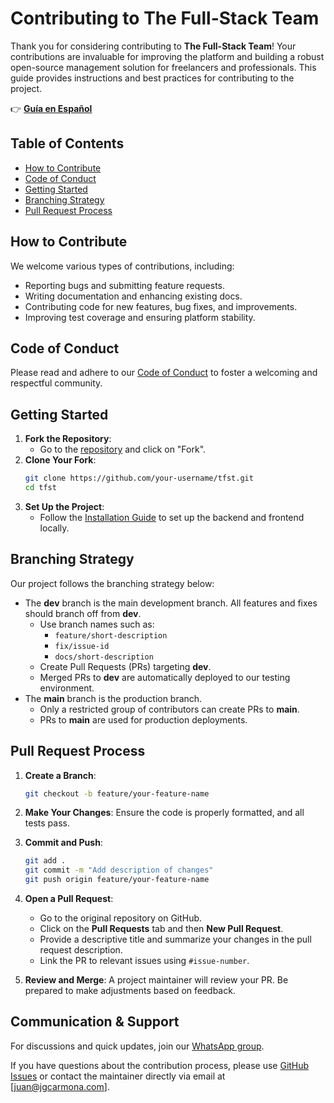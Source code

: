 
# Contributing to The Full-Stack Team

Thank you for considering contributing to **The Full-Stack Team**! Your contributions are invaluable for improving the platform and building a robust open-source management solution for freelancers and professionals. This guide provides instructions and best practices for contributing to the project.

👉 **[Guía en Español](../docs/CONTRIBUTING-es.md)**

## Table of Contents

- [How to Contribute](#how-to-contribute)
- [Code of Conduct](#code-of-conduct)
- [Getting Started](#getting-started)
- [Branching Strategy](#branching-strategy)
- [Pull Request Process](#pull-request-process)
<!-- - [Contact](#contact) -->

## How to Contribute

We welcome various types of contributions, including:
- Reporting bugs and submitting feature requests.
- Writing documentation and enhancing existing docs.
- Contributing code for new features, bug fixes, and improvements.
- Improving test coverage and ensuring platform stability.

## Code of Conduct

Please read and adhere to our [Code of Conduct](CODE_OF_CONDUCT.md) to foster a welcoming and respectful community.

## Getting Started

1. **Fork the Repository**: 
   - Go to the [repository](https://github.com/JGCarmona-Consulting/tfst) and click on "Fork".
2. **Clone Your Fork**:
   ```bash
   git clone https://github.com/your-username/tfst.git
   cd tfst
   ```
3. **Set Up the Project**:
   - Follow the [Installation Guide](README.md#installation) to set up the backend and frontend locally.

## Branching Strategy

Our project follows the branching strategy below:

- The **dev** branch is the main development branch. All features and fixes should branch off from **dev**.
  - Use branch names such as:
    - `feature/short-description`
    - `fix/issue-id`
    - `docs/short-description`
  - Create Pull Requests (PRs) targeting **dev**.
  - Merged PRs to **dev** are automatically deployed to our testing environment.
- The **main** branch is the production branch.
  - Only a restricted group of contributors can create PRs to **main**.
  - PRs to **main** are used for production deployments.

## Pull Request Process

1. **Create a Branch**: 
   ```bash
   git checkout -b feature/your-feature-name
   ```
2. **Make Your Changes**: Ensure the code is properly formatted, and all tests pass.
3. **Commit and Push**:
   ```bash
   git add .
   git commit -m "Add description of changes"
   git push origin feature/your-feature-name
   ```
4. **Open a Pull Request**:
   - Go to the original repository on GitHub.
   - Click on the **Pull Requests** tab and then **New Pull Request**.
   - Provide a descriptive title and summarize your changes in the pull request description.
   - Link the PR to relevant issues using `#issue-number`.

5. **Review and Merge**: A project maintainer will review your PR. Be prepared to make adjustments based on feedback.

## Communication & Support

For discussions and quick updates, join our [WhatsApp group](https://chat.whatsapp.com/Jnoi9xHbMQ09fJNpxJA0LJ).

If you have questions about the contribution process, please use [GitHub Issues](https://github.com/juangcarmona/tfst/issues) or contact the maintainer directly via email at [juan@jgcarmona.com].

